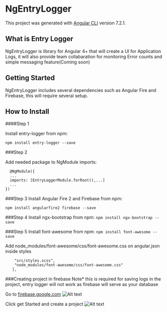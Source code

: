 # NgEntryLogger

This project was generated with [Angular CLI](https://github.com/angular/angular-cli) version 7.2.1.

## What is Entry Logger
NgEntryLogger is library for Angular 4+ that will create a UI for Application Logs, it will also provide team collabaration for
monitoring Error counts and simple messaging feature(Coming soon)

## Getting Started
NgEntryLogger includes several dependencies such as Angular Fire
and Firebase, this will require several setup.

## How to Install
####Step 1

Install entry-logger from npm:

```npm install entry-logger --save```

###Step 2

Add needed package to NgModule imports:

```import { EntryLoggerModule } from 'entry-logger';
  @NgModule({
  ...
  imports: [EntryLoggerModule.forRoot(),...]
  ...
})
```

###Step 3
Install Angular Fire 2 and Firebase from npm:

```npm install angularfire2 firebase --save```


###Step 4
Install ngx-bootstrap from npm:
```npm install ngx-bootstrap --save```


###Step 5
Install font-awesome from npm:
```npm install font-awesome --save```

Add node_modules/font-awesome/css/font-awesome.css on angular.json
inside styles

 ```"styles": [
     "src/styles.scss",
     "node_modules/font-awesome/css/font-awesome.css"
    ],
```

###Creating project in firebase
Note* this is required for saving logs in the project, entry logger will not work as firebase will serve as your database

Go to [firebase.google.com](https://firebase.google.com)
![Alt text](images/firebase.PNG "Title")

Click get Started and create a project
![Alt text](images/create-project.PNG "Title")